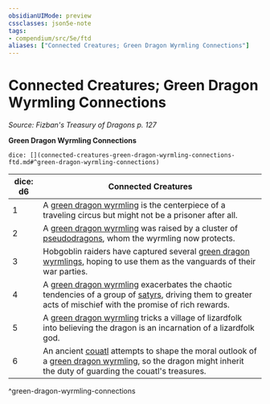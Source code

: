 ```yaml
---
obsidianUIMode: preview
cssclasses: json5e-note
tags:
- compendium/src/5e/ftd
aliases: ["Connected Creatures; Green Dragon Wyrmling Connections"]
---
```

# Connected Creatures; Green Dragon Wyrmling Connections
*Source: Fizban's Treasury of Dragons p. 127* 

**Green Dragon Wyrmling Connections**

`dice: [](connected-creatures-green-dragon-wyrmling-connections-ftd.md#^green-dragon-wyrmling-connections)`

| dice: d6 | Connected Creatures |
|----------|---------------------|
| 1 | A [green dragon wyrmling](/2-Mechanics/CLI/bestiary/dragon/green-dragon-wyrmling.md) is the centerpiece of a traveling circus but might not be a prisoner after all. |
| 2 | A [green dragon wyrmling](/2-Mechanics/CLI/bestiary/dragon/green-dragon-wyrmling.md) was raised by a cluster of [pseudodragons](/2-Mechanics/CLI/bestiary/dragon/pseudodragon.md), whom the wyrmling now protects. |
| 3 | Hobgoblin raiders have captured several [green dragon wyrmlings](/2-Mechanics/CLI/bestiary/dragon/green-dragon-wyrmling.md), hoping to use them as the vanguards of their war parties. |
| 4 | A [green dragon wyrmling](/2-Mechanics/CLI/bestiary/dragon/green-dragon-wyrmling.md) exacerbates the chaotic tendencies of a group of [satyrs](/2-Mechanics/CLI/bestiary/fey/satyr.md), driving them to greater acts of mischief with the promise of rich rewards. |
| 5 | A [green dragon wyrmling](/2-Mechanics/CLI/bestiary/dragon/green-dragon-wyrmling.md) tricks a village of lizardfolk into believing the dragon is an incarnation of a lizardfolk god. |
| 6 | An ancient [couatl](/2-Mechanics/CLI/bestiary/celestial/couatl.md) attempts to shape the moral outlook of a [green dragon wyrmling](/2-Mechanics/CLI/bestiary/dragon/green-dragon-wyrmling.md), so the dragon might inherit the duty of guarding the couatl's treasures. |
^green-dragon-wyrmling-connections